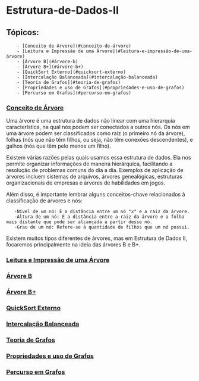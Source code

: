 # Estrutura-de-Dados-II

## Tópicos:

      
        - [Conceito de Árvore](#conceito-de-árvore)
        - [Leitura e Impressão de uma Árvore](#leitura-e-impressão-de-uma-árvore)
        - [Árvore B](#árvore-b)
        - [Árvore B+](#árvore-b+)
        - [QuickSort Externo](#quicksort-externo)
        - [Intercalação Balanceada](#intercalaçăo-balanceada)
        - [Teoria de Grafos](#teoria-de-grafos)
        - [Propriedades e uso de Grafos](#propriedades-e-uso-de-grafos)
        - [Percurso em Grafos](#percurso-em-grafos)

    
### [Conceito de Árvore](#conceito-de-árvore)

Uma árvore é uma estrutura de dados não linear com uma hierarquia característica, na qual nós podem ser conectados a outros nós. Os nós em uma árvore podem ser classificados como raiz (o primeiro nó da árvore), folhas (nós que não têm filhos, ou seja, não têm conexões descendentes), e galhos (nós que têm pelo menos um filho).

Existem várias razões pelas quais usamos essa estrutura de dados. Ela nos permite organizar informações de maneira hierárquica, facilitando a resolução de problemas comuns do dia a dia. Exemplos de aplicação de árvores incluem sistemas de arquivos, árvores genealógicas, estruturas organizacionais de empresas e árvores de habilidades em jogos.

   Além disso, é importante lembrar alguns conceitos-chave relacionados à classificação de árvores e nós:

       -Nível de um nó: É a distância entre um nó "x" e a raiz da árvore.
       -Altura de um nó: É a distância entre a raiz da árvore e a folha mais distante que pode ser alcançada a partir desse nó.
       -Grau de um nó: Refere-se à quantidade de filhos que um nó possui.

Existem muitos tipos diferentes de árvores, mas em Estrutura de Dados II, focaremos principalmente na ideia das árvores B e B+.
          

### [Leitura e Impressão de uma Árvore](#leitura-e-impressão-de-uma-árvore)
### [Árvore B](#árvore-b)
### [Árvore B+](#árvore-b+)
### [QuickSort Externo](#quicksort-externo)
### [Intercalação Balanceada](#intercalaçăo-balanceada)
### [Teoria de Grafos](#teoria-de-grafos)
### [Propriedades e uso de Grafos](#propriedades-e-uso-de-grafos)
### [Percurso em Grafos](#percurso-em-grafos)

    
